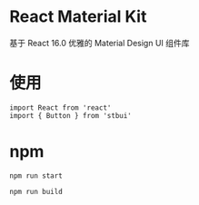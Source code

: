 # React Material Kit

基于 React 16.0 优雅的 Material Design UI 组件库

# 使用

```
import React from 'react'
import { Button } from 'stbui'
```

# npm

```
npm run start
```

```
npm run build
```
